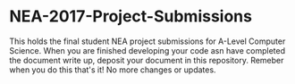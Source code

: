 # NEA-2017-Project-Submissions
This holds the final student NEA project submissions for A-Level Computer Science.
When you are finished developing your code asn have completed the document write up, deposit your document in this repository.  Remeber when you do this that's it! No more changes or updates.
